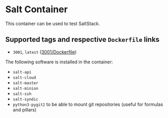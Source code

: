 # Salt Container

This container can be used to test SaltStack.

## Supported tags and respective `Dockerfile` links

- `3001`, `latest` ([3001/Dockerfile](https://github.com/groovytron/salt-container/blob/master/3001/Dockerfile))

The following software is installed in the container:

- `salt-api`
- `salt-cloud`
- `salt-master`
- `salt-minion`
- `salt-ssh`
- `salt-syndic`
- `python3-pygit2` to be able to mount git repositories (useful for formulas and pillars)

